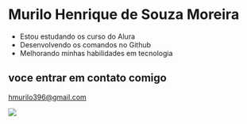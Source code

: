 # Murilo Henrique de Souza Moreira 

- Estou estudando os curso do Alura
- Desenvolvendo os comandos no Github
- Melhorando minhas habilidades em tecnologia

 ## voce entrar em contato comigo ##

hmurilo396@gmail.com

![](https://media.tenor.com/xku73wH2H_oAAAAi/micheal-jackson-dancing.gif)
